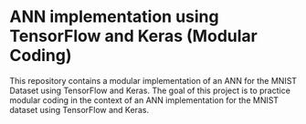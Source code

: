 # ANN implementation using TensorFlow and Keras (Modular Coding)

This repository contains a modular implementation of an ANN for the MNIST Dataset using TensorFlow and Keras. The goal of this project is to practice modular coding in the context of an ANN implementation for the MNIST dataset using TensorFlow and Keras.

